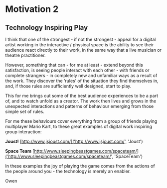 # Motivation 2
## Technology Inspiring Play
I think that one of the strongest - if not the strongest - appeal for a digital artist working in the interactive / physical space is the ability to see their audience react directly to their work, in the same way that a live musician or theatre practitioner. 

However, something that can - for me at least - extend beyond this satisfaction, is seeing people interact with each other - with friends or complete strangers - in completely new and unfamiliar ways as a result of the work. They discover the ‘rules’ of the situation they find themselves in, and, if those rules are sufficiently well designed, start to play.

This for me brings out some of the best audience experiences to be a part of, and to watch unfold as a creator. The work then lives and grows in the unexpected interactions and patterns of behaviour emerging from those simple set of rules.

For me these behaviours cover everything from a group of friends playing multiplayer Mario Kart, to these great examples of digital work inspiring group interaction:

**Joust!** [http://www.jsjoust.com/]('http://www.jsjoust.com/', 'Joust')

**Space Team** [http://www.sleepingbeastgames.com/spaceteam/]('http://www.sleepingbeastgames.com/spaceteam/', 'SpaceTeam')


In these examples the joy of playing the game comes from the actions of the people around you - the technology is merely an enabler.



Owen
